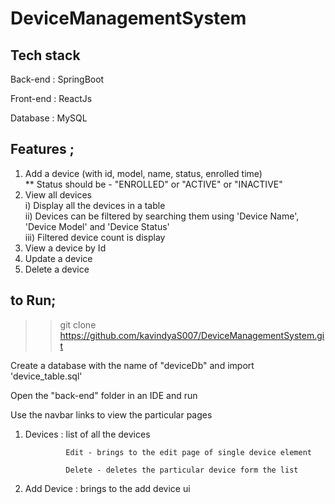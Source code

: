 # DeviceManagementSystem

## Tech stack
Back-end  : SpringBoot

Front-end : ReactJs

Database  : MySQL

## Features ;
  1)  Add a device (with id, model, name, status, enrolled time)  
      ** Status should be - "ENROLLED" or "ACTIVE" or "INACTIVE"  
  3)  View all devices  
      i)    Display all the devices in a table  
      ii)   Devices can be filtered by searching them using 'Device Name', 'Device Model' and 'Device Status'  
      iii)  Filtered device count is display  
  4)  View a device by Id  
  5)  Update a device  
  6)  Delete a device  
  
## to Run;

>>git clone https://github.com/kavindyaS007/DeviceManagementSystem.git

Create a database with the name of "deviceDb" and import 'device_table.sql'

Open the "back-end" folder in an IDE and run

Use the navbar links to view the particular pages
  1) Devices    : list of all the devices
  
                  Edit - brings to the edit page of single device element
                  
                  Delete - deletes the particular device form the list
  2) Add Device : brings to the add device ui
